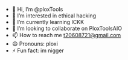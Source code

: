 - 👋 Hi, I’m @ploxTools
- 👀 I’m interested in ethical hacking
- 🌱 I’m currently learning ICKK
- 💞️ I’m looking to collaborate on PloxToolsAIO
- 📫 How to reach me t20608721@gmail.com
- 😄 Pronouns: ploxi
- ⚡ Fun fact: im nigger

<!---
ploxTools/ploxTools is a ✨ special ✨ repository because its `README.md` (this file) appears on your GitHub profile.
You can click the Preview link to take a look at your changes.
--->
